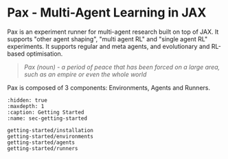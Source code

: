 # Pax - Multi-Agent Learning in JAX

Pax is an experiment runner for multi-agent research built on top of JAX. It supports "other agent shaping", "multi agent RL" and "single agent RL" experiments. It supports regular and meta agents, and evolutionary and RL-based optimisation. 

> *Pax (noun) - a period of peace that has been forced on a large area, such as an empire or even the whole world*

Pax is composed of 3 components: Environments, Agents and Runners.


```{toctree}
:hidden: true
:maxdepth: 1
:caption: Getting Started
:name: sec-getting-started

getting-started/installation
getting-started/environments
getting-started/agents
getting-started/runners
```
